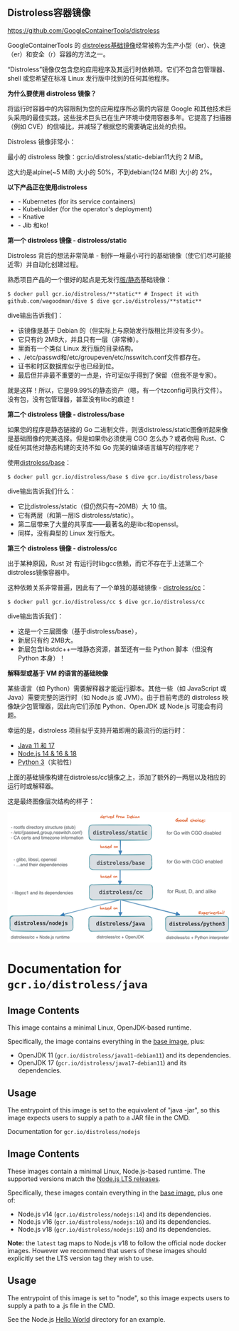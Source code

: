 ## Distroless容器镜像

https://github.com/GoogleContainerTools/distroless



GoogleContainerTools 的 [distroless基础镜像](https://github.com/GoogleContainerTools/distroless)经常被称为生产小型（er）、快速（er）和安全（r）容器的方法之一。



“Distroless”镜像仅包含您的应用程序及其运行时依赖项。它们不包含包管理器、shell 或您希望在标准 Linux 发行版中找到的任何其他程序。





**为什么要使用 distroless 镜像？**

将运行时容器中的内容限制为您的应用程序所必需的内容是 Google 和其他技术巨头采用的最佳实践，这些技术巨头已在生产环境中使用容器多年。它提高了扫描器（例如 CVE）的信噪比，并减轻了根据您的需要确定出处的负担。



Distroless 镜像非常小：

最小的 distroless 映像：gcr.io/distroless/static-debian11大约 2 MiB。

这大约是alpine(~5 MiB) 大小的 50%，不到debian(124 MiB) 大小的 2%。





**以下产品正在使用distroless**



- \- Kubernetes (for its service containers)
- \- Kubebuilder (for the operator's deployment)
- \- Knative
- \- Jib 和ko!





**第一个 distroless 镜像 - distroless/static**

Distroless 背后的想法非常简单 - 制作一堆最小可行的基础镜像（使它们尽可能接近零）并自动化创建过程。

熟悉项目产品的一个很好的起点是无发行[版/静态](https://github.com/GoogleContainerTools/distroless/blob/d959ed9faa10bdf41e96e13123f1d4b9980fd343/base/README.md)基础镜像：







```
$ docker pull gcr.io/distroless/**static** # Inspect it with github.com/wagoodman/dive $ dive gcr.io/distroless/**static** 
```



dive输出告诉我们：



- 该镜像是基于 Debian 的（但实际上与原始发行版相比并没有多少）。
- 它只有约 2MB大，并且只有一层（非常棒）。
- 里面有一个类似 Linux 发行版的目录结构。
- 、/etc/passwd和/etc/groupeven/etc/nsswitch.conf文件都存在。
- 证书和时区数据库似乎也已经到位。
- 最后但并非最不重要的一点是，许可证似乎得到了保留（但我不是专家）。

就是这样！所以，它是99.99%的静态资产（嗯，有一个tzconfig可执行文件）。没有包，没有包管理器，甚至没有libc的痕迹！





**第二个 distroless 镜像 - distroless/base**

如果您的程序是静态链接的 Go 二进制文件，则该distroless/static图像听起来像是基础图像的完美选择。但是如果你必须使用 CGO 怎么办？或者你用 Rust、C 或任何其他对静态构建的支持不如 Go 完美的编译语言编写的程序呢？

使用[distroless/base](https://github.com/GoogleContainerTools/distroless/blob/main/base/README.md)：







```
$ docker pull gcr.io/distroless/base $ dive gcr.io/distroless/base 
```



dive输出告诉我们什么：



- 它比distroless/static（但仍然只有~20MB）大 10 倍。
- 它有两层（和第一层IS distroless/static）。
- 第二层带来了大量的共享库——最著名的是libc和openssl。
- 同样，没有典型的 Linux 发行版大。





**第三个 distroless 镜像 - distroless/cc**

出于某种原因，Rust 对 有运行时libgcc依赖，而它不存在于上述第二个distroless镜像容器中。

这种依赖关系非常普遍，因此有了一个单独的基础镜像 - [distroless/cc](https://github.com/GoogleContainerTools/distroless/blob/d959ed9faa10bdf41e96e13123f1d4b9980fd343/cc/README.md)：







```
$ docker pull gcr.io/distroless/cc $ dive gcr.io/distroless/cc 
```



dive输出告诉我们：



- 这是一个三层图像（基于distroless/base），
- 新层只有约 2MB大。
- 新层包含libstdc++一堆静态资源，甚至还有一些 Python 脚本（但没有 Python 本身）！





**解释型或基于 VM 的语言的基础映像**

某些语言（如 Python）需要解释器才能运行脚本。其他一些（如 JavaScript 或 Java）需要完整的运行时（如 Node.js 或 JVM）。由于目前考虑的 distroless 映像缺少包管理器，因此向它们添加 Python、OpenJDK 或 Node.js 可能会有问题。

幸运的是，distroless 项目似乎支持开箱即用的最流行的运行时：



- [Java 11 和 17](https://github.com/GoogleContainerTools/distroless/blob/d959ed9faa10bdf41e96e13123f1d4b9980fd343/java/README.md)
- [Node.js 14 & 16 & 18](https://github.com/GoogleContainerTools/distroless/blob/d959ed9faa10bdf41e96e13123f1d4b9980fd343/nodejs/README.md)
- [Python 3](https://github.com/GoogleContainerTools/distroless/blob/d959ed9faa10bdf41e96e13123f1d4b9980fd343/experimental/python3/README.md)（实验性）

上面的基础镜像构建在distroless/cc镜像之上，添加了额外的一两层以及相应的运行时或解释器。



这是最终图像层次结构的样子：



![img](assets/007/distroless-hierarchy-2000-opt.png)







# Documentation for `gcr.io/distroless/java`

## Image Contents

This image contains a minimal Linux, OpenJDK-based runtime.

Specifically, the image contains everything in the [base image](https://github.com/GoogleContainerTools/distroless/blob/d959ed9faa10bdf41e96e13123f1d4b9980fd343/base/README.md), plus:

- OpenJDK 11 (`gcr.io/distroless/java11-debian11`) and its dependencies.
- OpenJDK 17 (`gcr.io/distroless/java17-debian11`) and its dependencies.

## Usage

The entrypoint of this image is set to the equivalent of "java -jar", so this image expects users to supply a path to a JAR file in the CMD.





 Documentation for `gcr.io/distroless/nodejs`

## Image Contents

These images contain a minimal Linux, Node.js-based runtime. The supported versions match the [Node.js LTS releases](https://nodejs.org/en/about/releases/).

Specifically, these images contain everything in the [base image](https://github.com/GoogleContainerTools/distroless/blob/d959ed9faa10bdf41e96e13123f1d4b9980fd343/base/README.md), plus one of:

- Node.js v14 (`gcr.io/distroless/nodejs:14`) and its dependencies.
- Node.js v16 (`gcr.io/distroless/nodejs:16`) and its dependencies.
- Node.js v18 (`gcr.io/distroless/nodejs:18`) and its dependencies.

**Note:** the `latest` tag maps to Node.js v18 to follow the official node docker images. However we recommend that users of these images should explicitly set the LTS version tag they wish to use.

## Usage

The entrypoint of this image is set to "node", so this image expects users to supply a path to a .js file in the CMD.

See the Node.js [Hello World](https://github.com/GoogleContainerTools/distroless/blob/d959ed9faa10bdf41e96e13123f1d4b9980fd343/examples/nodejs) directory for an example.

